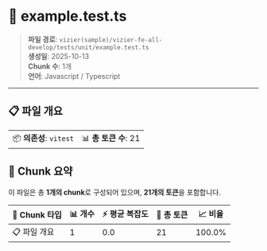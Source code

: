 # 📄 example.test.ts

> **파일 경로**: `vizier(sample)/vizier-fe-all-develop/tests/unit/example.test.ts`  
> **생성일**: 2025-10-13  
> **Chunk 수**: 1개  
> **언어**: Javascript / Typescript
---


## 📋 파일 개요

| | |
|--|--|
| 📦 **의존성**: `vitest` | 📊 **총 토큰 수**: 21 |






## 🧩 Chunk 요약

이 파일은 총 **1개의 chunk**로 구성되어 있으며, **21개의 토큰**을 포함합니다.

| 🧩 Chunk 타입 | 📊 개수 | ⚡ 평균 복잡도 | 📝 총 토큰 | 📈 비율 |
|---------------|--------|-------------|----------|--------|
| 📋 파일 개요 | 1 | 0.0 | 21 | 100.0% |


